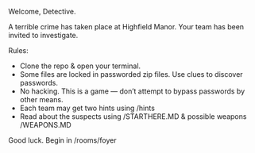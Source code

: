 Welcome, Detective.

A terrible crime has taken place at Highfield Manor. Your team has been invited to investigate.

Rules:
- Clone the repo & open your terminal. 
- Some files are locked in passworded zip files. Use clues to discover passwords.
- No hacking. This is a game — don’t attempt to bypass passwords by other means.
- Each team may get two hints using /hints
- Read about the suspects using /STARTHERE.MD & possible weapons /WEAPONS.MD

Good luck. Begin in /rooms/foyer
